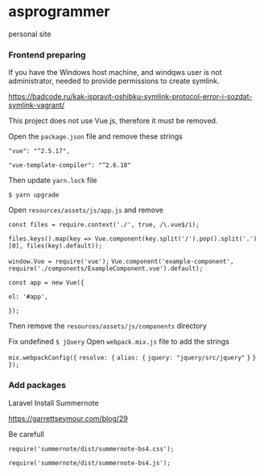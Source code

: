 # asprogrammer
personal site

### Frontend preparing

If you have the Windows host machine, and windqws user is not administrator,
needed to provide permissions to create symlink.

https://badcode.ru/kak-ispravit-oshibku-symlink-protocol-error-i-sozdat-symlink-vagrant/

This project does not use Vue.js, therefore it must be removed.

Open the `package.json` file and remove these strings

`"vue": "^2.5.17",` 

`"vue-template-compiler": "^2.6.10"`

Then update `yarn.lock` file

`$ yarn upgrade`

Open `resources/assets/js/app.js` and remove

`const files = require.context('./', true, /\.vue$/i);`

`files.keys().map(key => Vue.component(key.split('/').pop().split('.')[0], files(key).default));`

`window.Vue = require('vue');`
`Vue.component('example-component', require('./components/ExampleComponent.vue').default);`

`const app = new Vue({`

 `el: '#app',`
 
 `});`
 
 Then remove the `resources/assets/js/components` directory
 
 Fix undefined  `$ jQuery`
 Open `webpack.mix.js` file to add the strings
 
 `mix.webpackConfig({`
 `resolve: {`
 `alias: {`
 `jquery: "jquery/src/jquery"`
 `}`
 `}`
 `});`
 
 ### Add packages
 
 Laravel Install Summernote
 
 https://garrettseymour.com/blog/29
 
 Be carefull 
 
 `require('summernote/dist/summernote-bs4.css');`
 
 `require('summernote/dist/summernote-bs4.js');`
 
 
 
    